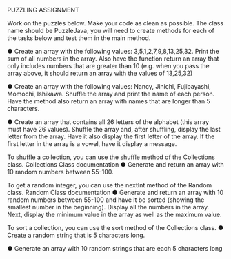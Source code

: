 PUZZLING ASSIGNMENT 

Work on the puzzles below. Make your code as clean as possible. The class name should be PuzzleJava; you will need 
to create methods for each of the tasks below and test them in the main method.

● Create an array with the following values: 3,5,1,2,7,9,8,13,25,32. Print the sum of all numbers in the array.
Also have the function return an array that only includes numbers that are greater than 10 (e.g. when you pass the 
array above, it should return an array with the values of 13,25,32)

● Create an array with the following values: Nancy, Jinichi, Fujibayashi, Momochi, Ishikawa. Shuffle the array and 
print the name of each person. Have the method also return an array with names that are longer than 5 characters.

● Create an array that contains all 26 letters of the alphabet (this array must have 26 values). Shuffle the 
array and, after shuffling, display the last letter from the array. Have it also display the first letter of the array. 
If the first letter in the array is a vowel, have it display a message.

To shuffle a collection, you can use the shuffle method of the Collections class. Collections Class documentation
● Generate and return an array with 10 random numbers between 55-100.

To get a random integer, you can use the nextInt method of the Random class. Random Class documentation
● Generate and return an array with 10 random numbers between 55-100 and have it be sorted (showing the 
smallest number in the beginning). Display all the numbers in the array. Next, display the minimum value in the 
array as well as the maximum value.

To sort a collection, you can use the sort method of the Collections class.
● Create a random string that is 5 characters long.

● Generate an array with 10 random strings that are each 5 characters long
